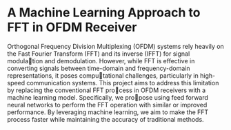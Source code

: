 # A Machine Learning Approach to FFT in OFDM Receiver

Orthogonal Frequency Division Multiplexing (OFDM) systems rely heavily
on the Fast Fourier Transform (FFT) and its inverse (IFFT) for signal modulation and demodulation. However, while FFT is effective in converting signals
between time-domain and frequency-domain representations, it poses computational challenges, particularly in high-speed communication systems. This
project aims to address this limitation by replacing the conventional FFT process in OFDM receivers with a machine learning model. Specifically, we propose using feed forward neural networks to perform the FFT operation with
similar or improved performance. By leveraging machine learning, we aim
to make the FFT process faster while maintaining the accuracy of traditional
methods.
